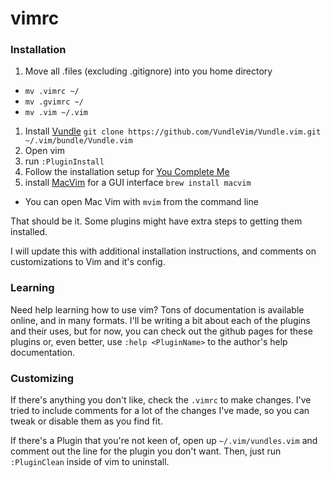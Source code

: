 # vimrc
### Installation

1. Move all .files (excluding .gitignore) into you home directory
  - `mv .vimrc ~/`
  - `mv .gvimrc ~/`
  - `mv .vim ~/.vim`
1. Install [Vundle](https://github.com/VundleVim/Vundle.vim) `git clone https://github.com/VundleVim/Vundle.vim.git ~/.vim/bundle/Vundle.vim`
1. Open vim
1. run `:PluginInstall`
1. Follow the installation setup for [You Complete Me](https://github.com/Valloric/YouCompleteMe#mac-os-x-installation)
1. install [MacVim](https://github.com/b4winckler/macvim) for a GUI interface `brew install macvim`
  - You can open Mac Vim with `mvim` from the command line

That should be it. Some plugins might have extra steps to getting them installed.

I will update this with additional installation instructions, and comments on customizations to Vim and it's config.

### Learning
Need help learning how to use vim?  Tons of documentation is available online, and in many formats.  I'll be writing a bit about each of the plugins and their uses, but for now, you can check out the github pages for these plugins or, even better, use `:help <PluginName>` to the author's help documentation.

### Customizing
If there's anything you don't like, check the `.vimrc` to make changes.  I've tried to include comments for a lot of the changes I've made, so you can tweak or disable them as you find fit.

If there's a Plugin that you're not keen of, open up `~/.vim/vundles.vim` and comment out the line for the plugin you don't want.  Then, just run `:PluginClean` inside of vim to uninstall.

